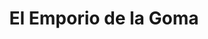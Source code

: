 ---
title: "El Emporio de la Goma"
url: /montevideo/el-emporio-de-la-goma/
shop: piezas de automóviles
---